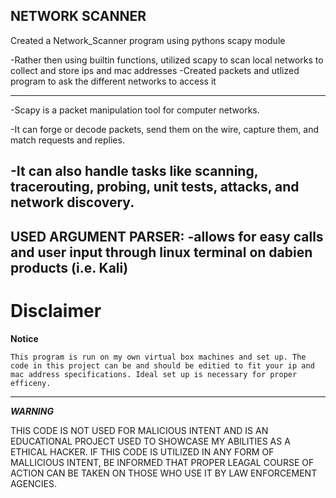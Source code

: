 NETWORK SCANNER
-----------------------------------------------------------------------------------------------------------------------
Created a Network_Scanner program using pythons scapy module

-Rather then using builtin functions, utilized scapy to scan local networks to collect and store ips and mac addresses
-Created packets and utlized program to ask the different networks to access it

------------------------------------------------------------------------------------------------------------------------
-Scapy is a packet manipulation tool for computer networks.

-It can forge or decode packets, send them on the wire, capture them, and match requests and replies.

-It can also handle tasks like scanning, tracerouting, probing, unit tests, attacks, and network discovery.
------------------------------------------------------------------------------------------------------------------------
USED ARGUMENT PARSER:
-allows for easy calls and user input through linux terminal on dabien products (i.e. Kali)
---

# Disclaimer
**Notice**

    This program is run on my own virtual box machines and set up. The code in this project can be and should be editied to fit your ip and mac address specifications. Ideal set up is necessary for proper efficeny.
---
***WARNING***

THIS CODE IS NOT USED FOR MALICIOUS INTENT AND IS AN EDUCATIONAL PROJECT USED TO SHOWCASE MY ABILITIES AS A ETHICAL HACKER.
IF THIS CODE IS UTILIZED IN ANY FORM OF MALLICIOUS INTENT, BE INFORMED THAT PROPER LEAGAL COURSE OF ACTION CAN BE TAKEN ON THOSE WHO
USE IT BY LAW ENFORCEMENT AGENCIES.
